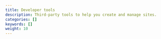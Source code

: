 ```yaml
---
title: Developer tools
description: Third-party tools to help you create and manage sites.
categories: []
keywords: []
weight: 10
---
```

